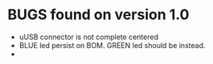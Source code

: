 # BUGS found on version 1.0

* uUSB connector is not complete centered
* BLUE led persist on BOM. GREEN led should be instead.
*  
